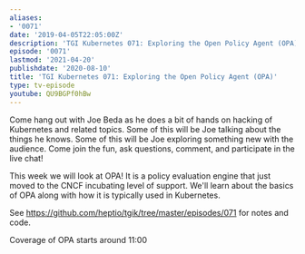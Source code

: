```yaml
---
aliases:
- '0071'
date: '2019-04-05T22:05:00Z'
description: 'TGI Kubernetes 071: Exploring the Open Policy Agent (OPA)'
episode: '0071'
lastmod: '2021-04-20'
publishdate: '2020-08-10'
title: 'TGI Kubernetes 071: Exploring the Open Policy Agent (OPA)'
type: tv-episode
youtube: QU9BGPf0hBw
---
```


Come hang out with Joe Beda as he does a bit of hands on hacking of Kubernetes and related topics. Some of this will be Joe talking about the things he knows. Some of this will be Joe exploring something new with the audience. Come join the fun, ask questions, comment, and participate in the live chat!

This week we will look at OPA! It is a policy evaluation engine that just moved to the CNCF incubating level of support.  We&#39;ll learn about the basics of OPA along with how it is typically used in Kubernetes.
 
See https://github.com/heptio/tgik/tree/master/episodes/071 for notes and code.

Coverage of OPA starts around 11:00